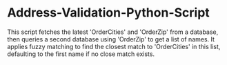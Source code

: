 # Address-Validation-Python-Script
This script fetches the latest 'OrderCities' and 'OrderZip' from a database, then queries a second database using 'OrderZip' to get a list of names. It applies fuzzy matching to find the closest match to 'OrderCities' in this list, defaulting to the first name if no close match exists.
